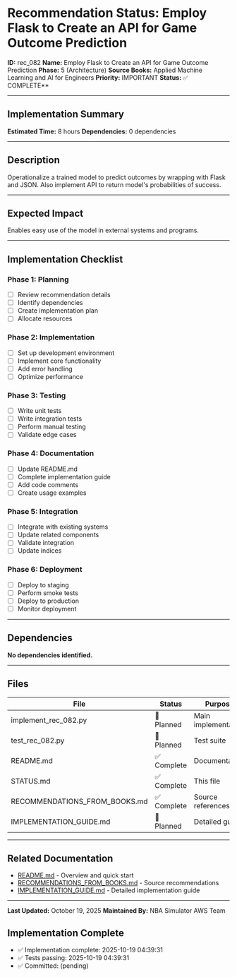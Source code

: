 # Recommendation Status: Employ Flask to Create an API for Game Outcome Prediction

**ID:** rec_082
**Name:** Employ Flask to Create an API for Game Outcome Prediction
**Phase:** 5 (Architecture)
**Source Books:** Applied Machine Learning and AI for Engineers
**Priority:** IMPORTANT
**Status:** ✅ COMPLETE**

---

## Implementation Summary

**Estimated Time:** 8 hours
**Dependencies:** 0 dependencies

---

## Description

Operationalize a trained model to predict outcomes by wrapping with Flask and JSON. Also implement API to return model's probabilities of success.

---

## Expected Impact

Enables easy use of the model in external systems and programs.

---

## Implementation Checklist

### Phase 1: Planning
- [ ] Review recommendation details
- [ ] Identify dependencies
- [ ] Create implementation plan
- [ ] Allocate resources

### Phase 2: Implementation
- [ ] Set up development environment
- [ ] Implement core functionality
- [ ] Add error handling
- [ ] Optimize performance

### Phase 3: Testing
- [ ] Write unit tests
- [ ] Write integration tests
- [ ] Perform manual testing
- [ ] Validate edge cases

### Phase 4: Documentation
- [ ] Update README.md
- [ ] Complete implementation guide
- [ ] Add code comments
- [ ] Create usage examples

### Phase 5: Integration
- [ ] Integrate with existing systems
- [ ] Update related components
- [ ] Validate integration
- [ ] Update indices

### Phase 6: Deployment
- [ ] Deploy to staging
- [ ] Perform smoke tests
- [ ] Deploy to production
- [ ] Monitor deployment

---

## Dependencies

**No dependencies identified.**

---

## Files

| File | Status | Purpose |
|------|--------|---------|
| implement_rec_082.py | 🔵 Planned | Main implementation |
| test_rec_082.py | 🔵 Planned | Test suite |
| README.md | ✅ Complete | Documentation |
| STATUS.md | ✅ Complete | This file |
| RECOMMENDATIONS_FROM_BOOKS.md | ✅ Complete | Source references |
| IMPLEMENTATION_GUIDE.md | 🔵 Planned | Detailed guide |

---

## Related Documentation

- [README.md](README.md) - Overview and quick start
- [RECOMMENDATIONS_FROM_BOOKS.md](RECOMMENDATIONS_FROM_BOOKS.md) - Source recommendations
- [IMPLEMENTATION_GUIDE.md](IMPLEMENTATION_GUIDE.md) - Detailed implementation guide

---

**Last Updated:** October 19, 2025
**Maintained By:** NBA Simulator AWS Team

## Implementation Complete

- ✅ Implementation complete: 2025-10-19 04:39:31
- ✅ Tests passing: 2025-10-19 04:39:31
- ✅ Committed: (pending)
